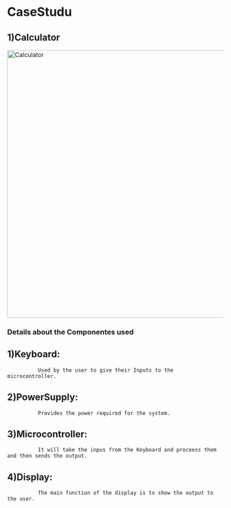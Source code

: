 # CaseStudu

## 1)Calculator
 
  
<img width="622" alt="Calculator" src="https://user-images.githubusercontent.com/98833482/154796796-0e1ff117-94e8-4b28-a426-36ed0db1afcc.png">

### Details about the Componentes used

## 1)Keyboard:
              Used by the user to give their Inputs to the microcontroller.
              
## 2)PowerSupply:
              Provides the power required for the system.
              
## 3)Microcontroller:
              It will take the inpus from the Keyboard and proceess them and then sends the output.

## 4)Display:
              The main function of the display is to show the output to the user.
               
              
